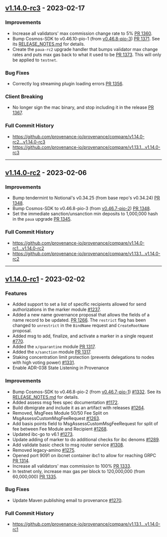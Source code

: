 ## [v1.14.0-rc3](https://github.com/provenance-io/provenance/releases/tag/v1.14.0-rc3) - 2023-02-17

### Improvements

* Increase all validators' max commission change rate to 5% [PR 1360](https://github.com/provenance-io/provenance/pull/1360).
* Bump Cosmos-SDK to v0.46.10-pio-1 (from [v0.46.8-pio-3](https://github.com/provenance-io/cosmos-sdk/compare/v0.46.8-pio-3...v0.46.10-pio-1)) [PR 1371](https://github.com/provenance-io/provenance/pull/1371).
  See its [RELEASE_NOTES.md](https://github.com/provenance-io/cosmos-sdk/blob/v0.46.10-pio-1/RELEASE_NOTES.md) for details.
* Create the `paua-rc2` upgrade handler that bumps validator max change rates and puts max gas back to what it used to be [PR 1373](https://github.com/provenance-io/provenance/pull/1373).
  This will only be applied to `testnet`.

### Bug Fixes

* Correctly log streaming plugin loading errors [PR 1356](https://github.com/provenance-io/provenance/pull/1356).

### Client Breaking

* No longer sign the mac binary, and stop including it in the release [PR 1367](https://github.com/provenance-io/provenance/pull/1367).

### Full Commit History

* https://github.com/provenance-io/provenance/compare/v1.14.0-rc2...v1.14.0-rc3
* https://github.com/provenance-io/provenance/compare/v1.13.1...v1.14.0-rc3

---

## [v1.14.0-rc2](https://github.com/provenance-io/provenance/releases/tag/v1.14.0-rc2) - 2023-02-06

### Improvements

* Bump tendermint to Notional's v0.34.25 (from base repo's v0.34.24) [PR 1348](https://github.com/provenance-io/provenance/pull/1348).
* Bump Cosmos-SDK to v0.46.8-pio-3 (from [v0.46.7-pio-2](https://github.com/provenance-io/cosmos-sdk/compare/v0.46.7-pio-2...v0.46.8-pio-3)) [PR 1348](https://github.com/provenance-io/provenance/pull/1348).
* Set the immediate sanction/unsanction min deposits to 1,000,000 hash in the `paua` upgrade [PR 1345](https://github.com/provenance-io/provenance/pull/1345).

### Full Commit History

* https://github.com/provenance-io/provenance/compare/v1.14.0-rc1...v1.14.0-rc2
* https://github.com/provenance-io/provenance/compare/v1.13.1...v1.14.0-rc2

---

## [v1.14.0-rc1](https://github.com/provenance-io/provenance/releases/tag/v1.14.0-rc1) - 2023-02-02

### Features

* Added support to set a list of specific recipients allowed for send authorizations in the marker module [#1237](https://github.com/provenance-io/provenance/issues/1237).
* Added a new name governance proposal that allows the fields of a name record to be updated. [PR 1266](https://github.com/provenance-io/provenance/pull/1266).
  The `restrict` flag has been changed to `unrestrict` in the `BindName` request and `CreateRootName` proposal.
* Added msg to add, finalize, and activate a marker in a single request [#770](https://github.com/provenance-io/provenance/issues/770).
* Added the `x/quarantine` module [PR 1317](https://github.com/provenance-io/provenance/pull/1317).
* Added the `x/sanction` module [PR 1317](https://github.com/provenance-io/provenance/pull/1317).
* Staking concentration limit protection (prevents delegations to nodes with high voting power) [#1331](https://github.com/provenance-io/provenance/issues/1331).
* Enable ADR-038 State Listening in Provenance

### Improvements

* Bump Cosmos-SDK to v0.46.8-pio-2 (from [v0.46.7-pio-1](https://github.com/provenance-io/cosmos-sdk/compare/v0.46.7-pio-1...v0.46.8-pio-2)) [#1332](https://github.com/provenance-io/provenance/issues/1332).
  See its [RELEASE_NOTES.md](https://github.com/provenance-io/cosmos-sdk/blob/v0.46.8-pio-2/RELEASE_NOTES.md) for details.
* Added assess msg fees spec documentation [#1172](https://github.com/provenance-io/provenance/issues/1172).
* Build dbmigrate and include it as an artifact with releases [#1264](https://github.com/provenance-io/provenance/issues/1264).
* Removed, MsgFees Module 50/50 Fee Split on MsgAssessCustomMsgFeeRequest [#1263](https://github.com/provenance-io/provenance/issues/1263).
* Add basis points field to MsgAssessCustomMsgFeeRequest for split of fee between Fee Module and Recipient [#1268](https://github.com/provenance-io/provenance/issues/1268).
* Updated ibc-go to v6.1 [#1273](https://github.com/provenance-io/provenance/issues/1273).
* Update adding of marker to do additional checks for ibc denoms [#1289](https://github.com/provenance-io/provenance/issues/1289).
* Add validate basic check to msg router service [#1308](https://github.com/provenance-io/provenance/issues/1308).
* Removed legacy-amino [#1275](https://github.com/provenance-io/provenance/issues/1275).
* Opened port 9091 on ibcnet container ibc1 to allow for reaching GRPC [PR 1314](https://github.com/provenance-io/provenance/pull/1314).
* Increase all validators' max commission to 100% [PR 1333](https://github.com/provenance-io/provenance/pull/1333).
* In testnet only, increase max gas per block to 120,000,000 (from 60,000,000) [PR 1335](https://github.com/provenance-io/provenance/pull/1335).

### Bug Fixes

* Update Maven publishing email to provenance [#1270](https://github.com/provenance-io/provenance/issues/1270).

### Full Commit History

* https://github.com/provenance-io/provenance/compare/v1.13.1...v1.14.0-rc1

